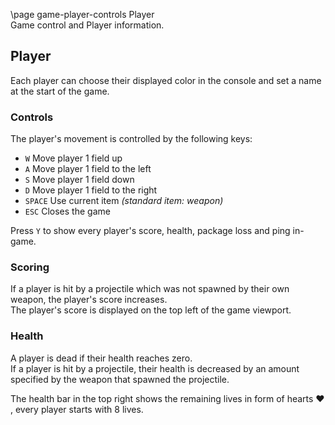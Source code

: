 \page game-player-controls Player   
Game control and Player information.

## Player

Each player can choose their displayed color in the console and set a name at the start of the game.

### Controls

The player's movement is controlled by the following keys:

* `W` Move player 1 field up
* `A` Move player 1 field to the left
* `S` Move player 1 field down
* `D` Move player 1 field to the right
* `SPACE` Use current item <i>(standard item: weapon)</i>
* `ESC` Closes the game

Press `Y` to show every player's score, health, package loss and ping in-game.

### Scoring

If a player is hit by a projectile which was not spawned by their own weapon, the player's score increases.  
The player's score is displayed on the top left of the game viewport.

### Health

A player is dead if their health reaches zero.  
If a player is hit by a projectile, their health is decreased by an amount specified by the weapon that spawned the
projectile.

The health bar in the top right shows the remaining lives in form of hearts ♥ , every player starts with 8 lives.
